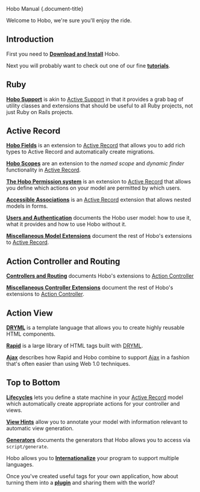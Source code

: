 Hobo Manual
{.document-title}

Welcome to Hobo, we're sure you'll enjoy the ride.

## Introduction

First you need to [**Download and Install**](/manual/download) Hobo.

Next you will probably want to check out one of our fine
[**tutorials**](/tutorials).

## Ruby

[**Hobo Support**](/manual/hobo_support) is akin to
[Active Support](http://as.rubyonrails.org/) in that it provides a grab bag of
utility classes and extensions that should be useful to all Ruby
projects, not just Ruby on Rails projects.

## Active Record

[**Hobo Fields**](/manual/hobo_fields) is an extension to
[Active Record](http://ar.rubyonrails.org/) that allows you to add
rich types to Active Record and automatically create migrations.

[**Hobo Scopes**](/manual/scopes) are an extension to the *named scope*
and *dynamic finder* functionality in
[Active Record](http://ar.rubyonrails.org/).

[**The Hobo Permission system**](/manual/permissions) is an extension to
[Active Record](http://ar.rubyonrails.org/) that allows you define
which actions on your model are permitted by which users.

[**Accessible Associations**](/manual/multi_model_forms) is an
[Active Record](http://ar.rubyonrails.org/) extension that allows
nested models in forms.

[**Users and Authentication**](/manual/users_and_authentication)
documents the Hobo user model: how to use it, what it provides and how
to use Hobo without it.

[**Miscellaneous Model Extensions**](/manual/model) document the rest of
Hobo's extensions to [Active Record](http://ar.rubyonrails.org/).

## Action Controller and Routing

[**Controllers and Routing**](/manual/controllers) documents Hobo's
extensions to
[Action Controller](http://api.rubyonrails.org/classes/ActionController/Base.html)

[**Miscellaneous Controller Extensions**](/manual/controller) document the rest of
Hobo's extensions to [Action Controller](http://api.rubyonrails.org/classes/ActionController/Base.html).

## Action View

[**DRYML**](/manual/dryml-guide) is a template language that allows you to
create highly reusable HTML components.

[**Rapid**](/api_taglibs) is a large library of HTML tags built with
[DRYML](/manual/dryml-guide).

[**Ajax**](/manual/ajax) describes how Rapid and Hobo combine to support
[Ajax](http://en.wikipedia.org/wiki/Ajax_%28programming%29) in a
fashion that's often easier than using Web 1.0 techniques.

## Top to Bottom

[**Lifecycles**](/manual/lifecycles) lets you define a state machine in
your [Active Record](http://ar.rubyonrails.org/) model which
automatically create appropriate actions for your controller and views.

[**View Hints**](/manual/viewhints) allow you to annotate your model with
information relevant to automatic view generation.

[**Generators**](/manual/generators) documents the generators that Hobo
allows you to access via `script/generate`.

Hobo allows you to [**Internationalize**](/manual/i18n) your program to
support multiple languages.

Once you've created useful tags for your own application, how about turning them into a [**plugin**](/manual/plugins) and sharing them with the world?
